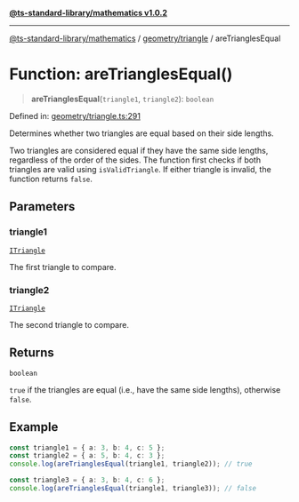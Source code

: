 [**@ts-standard-library/mathematics v1.0.2**](../../../README.md)

***

[@ts-standard-library/mathematics](../../../README.md) / [geometry/triangle](../README.md) / areTrianglesEqual

# Function: areTrianglesEqual()

> **areTrianglesEqual**(`triangle1`, `triangle2`): `boolean`

Defined in: [geometry/triangle.ts:291](https://github.com/gabaudette/ts-stdlib/blob/4a412e6fb273dc9fcab54b84c05921f52dac4b3f/packages/mathematics/src/geometry/triangle.ts#L291)

Determines whether two triangles are equal based on their side lengths.

Two triangles are considered equal if they have the same side lengths,
regardless of the order of the sides. The function first checks if both
triangles are valid using `isValidTriangle`. If either triangle is invalid,
the function returns `false`.

## Parameters

### triangle1

[`ITriangle`](../interfaces/ITriangle.md)

The first triangle to compare.

### triangle2

[`ITriangle`](../interfaces/ITriangle.md)

The second triangle to compare.

## Returns

`boolean`

`true` if the triangles are equal (i.e., have the same side lengths), otherwise `false`.

## Example

```typescript
const triangle1 = { a: 3, b: 4, c: 5 };
const triangle2 = { a: 5, b: 4, c: 3 };
console.log(areTrianglesEqual(triangle1, triangle2)); // true

const triangle3 = { a: 3, b: 4, c: 6 };
console.log(areTrianglesEqual(triangle1, triangle3)); // false
```
